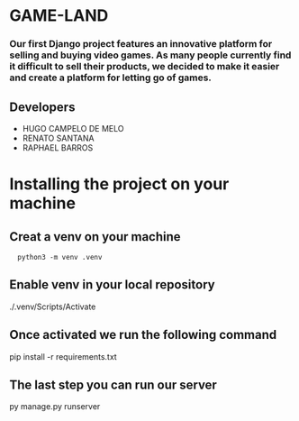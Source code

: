# GAME-LAND #

### Our first Django project features an innovative platform for selling and buying video games. As many people currently find it difficult to sell their products, we decided to make it easier and create a platform for letting go of games.  ###

## Developers ##

* HUGO CAMPELO DE MELO 
* RENATO SANTANA
* RAPHAEL BARROS


# Installing the project on your machine #

 ## Creat a venv on your machine ## 
      python3 -m venv .venv
      
 ## Enable venv in your local repository ## 
  ./.venv/Scripts/Activate

 ## Once activated we run the following command ## 
  pip install -r requirements.txt
  
 ## The last step you can run our server ## 
  py manage.py runserver
